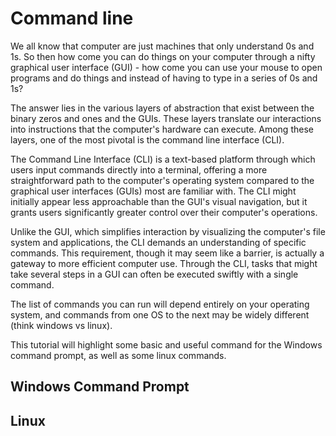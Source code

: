 # Command line

We all know that computer are just machines that only understand 0s and 1s. So then how come you can do things on your computer through a nifty graphical user interface (GUI) - how come you can use your mouse to open programs and do things and instead of having to type in a series of 0s and 1s?

The answer lies in the various layers of abstraction that exist between the binary zeros and ones and the GUIs. These layers translate our interactions into instructions that the computer's hardware can execute. Among these layers, one of the most pivotal is the command line interface (CLI).

The Command Line Interface (CLI) is a text-based platform through which users input commands directly into a terminal, offering a more straightforward path to the computer's operating system compared to the graphical user interfaces (GUIs) most are familiar with. The CLI might initially appear less approachable than the GUI's visual navigation, but it grants users significantly greater control over their computer's operations.

Unlike the GUI, which simplifies interaction by visualizing the computer's file system and applications, the CLI demands an understanding of specific commands. This requirement, though it may seem like a barrier, is actually a gateway to more efficient computer use. Through the CLI, tasks that might take several steps in a GUI can often be executed swiftly with a single command.

The list of commands you can run will depend entirely on your operating system, and commands from one OS to the next may be widely different (think windows vs linux).

This tutorial will highlight some basic and useful command for the Windows command prompt, as well as some linux commands.

## Windows Command Prompt

## Linux
